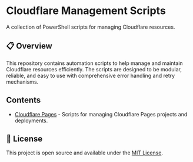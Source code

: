 # Cloudflare Management Scripts

A collection of PowerShell scripts for managing Cloudflare resources.

## 📋 Overview

This repository contains automation scripts to help manage and maintain Cloudflare resources efficiently. The scripts are designed to be modular, reliable, and easy to use with comprehensive error handling and retry mechanisms.

## Contents

- [Cloudflare Pages](./scripts/pages/README.md) - Scripts for managing Cloudflare Pages projects and deployments.

## 📝 License

This project is open source and available under the [MIT License](LICENSE).
